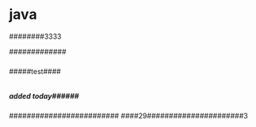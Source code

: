 # java

########3333

#############

#####
#####test####
######
##### added today######
#########################
####29######################3
